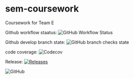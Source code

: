 # sem-coursework
Coursework for Team E

Github workflow staatus: ![GitHub Workflow Status](https://img.shields.io/github/actions/workflow/status/joerob25/sem-coursework-be/CI-Build-And-Integration-Test.yml)

Github develop branch state: ![GitHub branch checks state](https://img.shields.io/github/checks-status/joerob25/sem-coursework-be/develop)

code coverage: ![Codecov](https://img.shields.io/codecov/c/github/joerob25/main)

Release: [![Releases](https://img.shields.io/github/release/joerob25/sem-coursework-be/all.svg?style=flat-square)](https://github.com/joerob25/sem-coursework-be/releases)

![GitHub](https://img.shields.io/github/license/joerob25/sem-coursework-be)